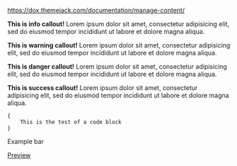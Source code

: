 
https://dox.themejack.com/documentation/manage-content/

<div class="callout callout--info">
    <p><strong>This is info callout!</strong> Lorem ipsum dolor sit amet, consectetur adipisicing elit, sed do eiusmod tempor incididunt ut labore et dolore magna aliqua.</p>
</div>

<div class="callout callout--warning">
    <p><strong>This is warning callout!</strong> Lorem ipsum dolor sit amet, consectetur adipisicing elit, sed do eiusmod tempor incididunt ut labore et dolore magna aliqua.</p>
</div>

<div class="callout callout--danger">
    <p><strong>This is danger callout!</strong> Lorem ipsum dolor sit amet, consectetur adipisicing elit, sed do eiusmod tempor incididunt ut labore et dolore magna aliqua.</p>
</div>

<div class="callout callout--success">
    <p><strong>This is success callout!</strong> Lorem ipsum dolor sit amet, consectetur adipisicing elit, sed do eiusmod tempor incididunt ut labore et dolore magna aliqua.</p>
</div>


```
{
    This is the test of a code block
}
```

Example bar

<div class="example">
    <a href="#" target="_blank">Preview</a>
</div>